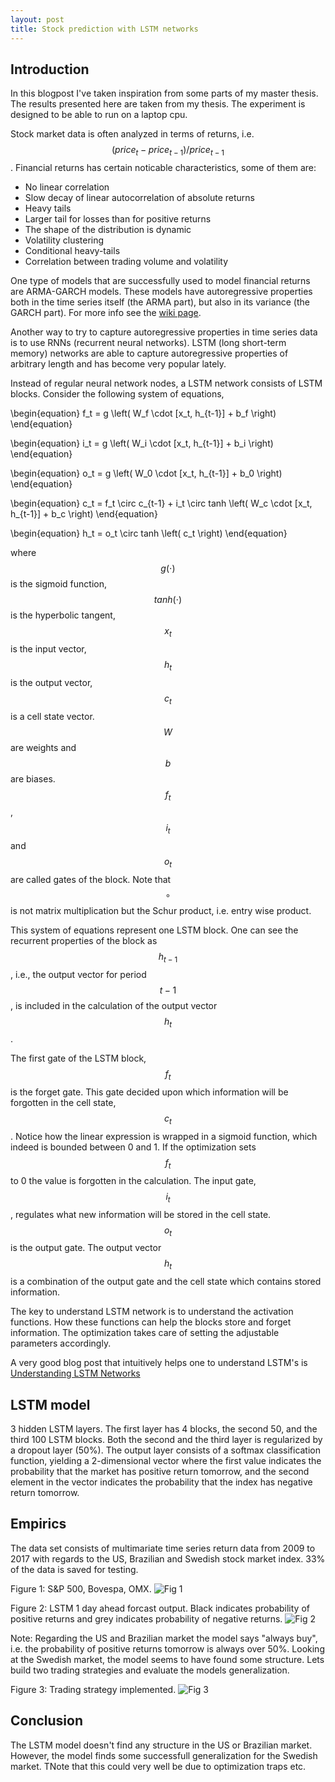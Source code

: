 ```yaml
---
layout: post
title: Stock prediction with LSTM networks
---
```


## Introduction
In this blogpost I've taken inspiration from some parts of my master thesis. The results presented here are taken from my thesis. The experiment is designed to be able to run on a laptop cpu.

Stock market data is often analyzed in terms of returns, i.e. $$(price_t - price_{t-1}) / price_{t-1}$$. Financial returns has
certain noticable characteristics, some of them are:

- No linear correlation
- Slow decay of linear autocorrelation of absolute returns
- Heavy tails
- Larger tail for losses than for positive returns
- The shape of the distribution is dynamic
- Volatility clustering
- Conditional heavy-tails
- Correlation between trading volume and volatility

One type of models that are successfully used to model financial returns are ARMA-GARCH models. These models have autoregressive properties
both in the time series itself (the ARMA part), but also in its variance (the GARCH part). For more info see the
[wiki page](https://en.wikipedia.org/wiki/Autoregressive_conditional_heteroskedasticity#GARCH.28p.2C_q.29_model_specification).

Another way to try to capture autoregressive properties in time series data is to use RNNs (recurrent neural networks). LSTM
(long short-term memory) networks are able to capture autoregressive properties of arbitrary length and has become very popular lately.

Instead of regular neural network nodes, a LSTM network consists of LSTM blocks. Consider the following system of equations,


\begin{equation}
f_t = g \left( W_f \cdot [x_t, h_{t-1}] + b_f \right)
\end{equation}

\begin{equation}
i_t = g \left( W_i \cdot [x_t, h_{t-1}] + b_i \right)
\end{equation}

\begin{equation}
o_t = g \left( W_0 \cdot [x_t, h_{t-1}] + b_0 \right)
\end{equation}

\begin{equation}
c_t = f_t \circ c_{t-1} + i_t \circ tanh \left( W_c \cdot [x_t, h_{t-1}] + b_c \right)
\end{equation}

\begin{equation}
h_t = o_t \circ tanh \left( c_t \right)
\end{equation}

where $$g(\cdot)$$ is the sigmoid function, $$tanh(\cdot)$$ is the hyperbolic tangent, $$x_t$$ is the input vector,
$$h_t$$ is the output vector, $$c_t$$ is a cell state vector. $$W$$ are weights and $$b$$ are biases. $$f_t$$, $$i_t$$
and $$o_t$$ are called gates of the block. Note that $$\circ$$ is not matrix multiplication but the Schur product,
i.e. entry wise product.

This system of equations represent one LSTM block. One can see the recurrent properties of the block as $$h_{t-1}$$, i.e.,
the output vector for period $$t-1$$, is included in the calculation of the output vector $$h_t$$.

The first gate of the LSTM block, $$f_t$$ is the forget gate. This gate decided upon which information will be forgotten
in the cell state, $$c_t$$. Notice how the linear expression is wrapped in a sigmoid function, which indeed is bounded between 0 and 1.
If the optimization sets $$f_t$$ to 0 the value is forgotten in the calculation. The input gate, $$i_t$$, regulates what new
information will be stored in the cell state. $$o_t$$ is the output gate. The output vector $$h_t$$ is a combination of the output gate
and the cell state which contains stored information.

The key to understand LSTM network is to understand the activation functions. How these functions can help the blocks store and
forget information. The optimization takes care of setting the adjustable parameters accordingly.

A very good blog post that intuitively helps one to understand LSTM's is
[Understanding LSTM Networks](http://colah.github.io/posts/2015-08-Understanding-LSTMs/)

## LSTM model
3 hidden LSTM layers. The first layer has 4 blocks, the second 50, and the third 100 LSTM blocks. Both the second and the third
layer is regularized by a dropout layer (50%). The output layer consists of a softmax classification function, yielding a 2-dimensional vector where the first value indicates the probability that the market has positive return tomorrow, and the second element in the vector indicates the probability that the index has negative return tomorrow.


## Empirics
The data set consists of multimariate time series return data from 2009 to 2017 with regards to the US, Brazilian and Swedish stock market index. 33% of the data is saved for testing.

Figure 1: S&P 500, Bovespa, OMX.
![Fig 1](/images/data2.png)


Figure 2: LSTM 1 day ahead forcast output. Black indicates probability of positive returns and grey indicates probability of negative returns.
![Fig 2](/images/lstm_deep_prob2.png)


Note: Regarding the US and Brazilian market the model says "always buy", i.e. the probability of positive returns tomorrow is always over 50%. Looking at the Swedish market, the model seems to have found some structure. Lets build two trading strategies and evaluate the models generalization.


Figure 3: Trading strategy implemented.
![Fig 3](/images/strategy.png)


## Conclusion
The LSTM model doesn't find any structure in the US or Brazilian market. However, the model finds some successfull generalization for the Swedish market. TNote that this could very well be due to optimization traps etc.


